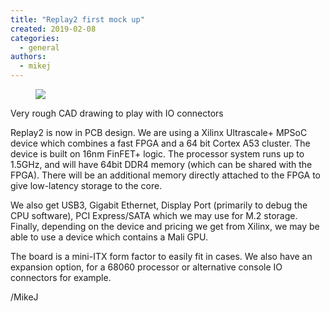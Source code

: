 ```yaml
---
title: "Replay2 first mock up"
created: 2019-02-08
categories: 
  - general
authors: 
  - mikej
---
```


<figure>

![](@assets/images/post/Replay2-1024x834.jpg)

</figure>

Very rough CAD drawing to play with IO connectors

Replay2 is now in PCB design. We are using a Xilinx Ultrascale+ MPSoC device which combines a fast FPGA and a 64 bit Cortex A53 cluster. The device is built on 16nm FinFET+ logic. The processor system runs up to 1.5GHz, and will have 64bit DDR4 memory (which can be shared with the FPGA). There will be an additional memory directly attached to the FPGA to give low-latency storage to the core.

We also get USB3, Gigabit Ethernet, Display Port (primarily to debug the CPU software), PCI Express/SATA which we may use for M.2 storage. Finally, depending on the device and pricing we get from Xilinx, we may be able to use a device which contains a Mali GPU.

The board is a mini-ITX form factor to easily fit in cases. We also have an expansion option, for a 68060 processor or alternative console IO connectors for example.

/MikeJ
